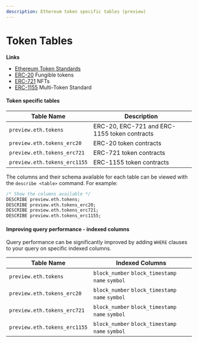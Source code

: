 ```yaml
---
description: Ethereum token specific tables (preview)
---
```


# Token Tables

**Links**

* [Ethereum Token Standards](https://ethereum.org/en/developers/docs/standards/tokens/)
* [ERC-20](https://ethereum.org/en/developers/docs/standards/tokens/erc-20/) Fungible tokens
* [ERC-721](https://ethereum.org/en/developers/docs/standards/tokens/erc-721/) NFTs
* [ERC-1155](https://ethereum.org/en/developers/docs/standards/tokens/erc-1155/) Multi-Token Standard

#### Token specific tables

| Table Name                    | Description                                            |
| ----------------------------- | ------------------------------------------------------ |
| `preview.eth.tokens`          | ERC-20, ERC-721 and ERC-1155 token contracts           |
| `preview.eth.tokens_erc20`    | ERC-20 token contracts                                 |
| `preview.eth.tokens_erc721`   | ERC-721 token contracts                                |
| `preview.eth.tokens_erc1155`  | ERC-1155 token contracts                               |

The columns and their schema available for each table can be viewed with the `describe <table>` command. For example:

```sql
/* Show the columns available */
DESCRIBE preview.eth.tokens;
DESCRIBE preview.eth.tokens_erc20;
DESCRIBE preview.eth.tokens_erc721;
DESCRIBE preview.eth.tokens_erc1155;
```

#### Improving query performance - indexed columns

Query performance can be significantly improved by adding `WHERE` clauses to your query on specific indexed columns.

| Table Name                    | Indexed Columns                                                  |
| ----------------------------- | ---------------------------------------------------------------- |
| `preview.eth.tokens`          | `block_number` `block_timestamp` `name` `symbol`                 |
| `preview.eth.tokens_erc20`    | `block_number` `block_timestamp` `name` `symbol`                 |
| `preview.eth.tokens_erc721`   | `block_number` `block_timestamp` `name` `symbol`                 |
| `preview.eth.tokens_erc1155`  | `block_number` `block_timestamp` `name` `symbol`                 |
